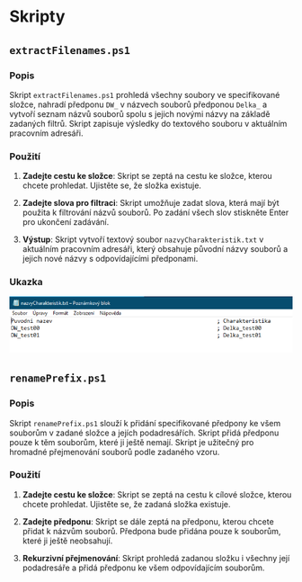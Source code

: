 # Skripty
## `extractFilenames.ps1`
### Popis
Skript `extractFilenames.ps1` prohledá všechny soubory ve specifikované složce, nahradí předponu `DW_` v názvech souborů předponou `Delka_` a vytvoří seznam názvů souborů spolu s jejich novými názvy na základě zadaných filtrů. Skript zapisuje výsledky do textového souboru v aktuálním pracovním adresáři.

### Použití
1. **Zadejte cestu ke složce**: Skript se zeptá na cestu ke složce, kterou chcete prohledat. Ujistěte se, že složka existuje.

2. **Zadejte slova pro filtraci**: Skript umožňuje zadat slova, která mají být použita k filtrování názvů souborů. Po zadání všech slov stiskněte Enter pro ukončení zadávání.

3. **Výstup**: Skript vytvoří textový soubor `nazvyCharakteristik.txt` v aktuálním pracovním adresáři, který obsahuje původní názvy souborů a jejich nové názvy s odpovídajícími předponami.

### Ukazka
![extractFilenames.ps1](image.png)

## `renamePrefix.ps1`
### Popis
Skript `renamePrefix.ps1` slouží k přidání specifikované předpony ke všem souborům v zadané složce a jejích podadresářích. Skript přidá předponu pouze k těm souborům, které ji ještě nemají. Skript je užitečný pro hromadné přejmenování souborů podle zadaného vzoru.

### Použití
1. **Zadejte cestu ke složce**: Skript se zeptá na cestu k cílové složce, kterou chcete prohledat. Ujistěte se, že zadaná složka existuje.

2. **Zadejte předponu**: Skript se dále zeptá na předponu, kterou chcete přidat k názvům souborů. Předpona bude přidána pouze k souborům, které ji ještě neobsahují.

3. **Rekurzivní přejmenování**: Skript prohledá zadanou složku i všechny její podadresáře a přidá předponu ke všem odpovídajícím souborům.